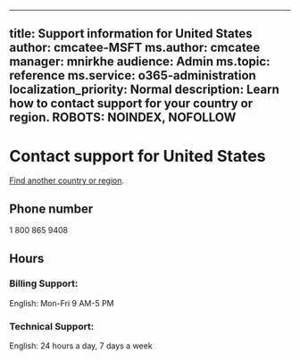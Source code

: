 ﻿
---                                
title: Support information for United States
author: cmcatee-MSFT
ms.author: cmcatee
manager: mnirkhe
audience: Admin
ms.topic: reference
ms.service: o365-administration
localization_priority: Normal
description: Learn how to contact support for your country or region.
ROBOTS: NOINDEX, NOFOLLOW
---

# Contact support for United States

[Find another country or region](CernSupportTest1.md). <!--This should go to the parent "Contact support" topic-->

## Phone number
1 800 865 9408

## Hours
### Billing Support:

English: Mon-Fri 9 AM-5 PM

### Technical Support:

English: 24 hours a day, 7 days a week





